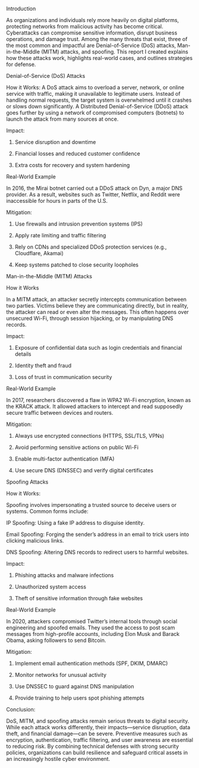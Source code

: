 
 Introduction

As organizations and individuals rely more heavily on digital platforms, protecting networks from malicious activity has become critical. Cyberattacks can compromise sensitive information, disrupt business operations, and damage trust. Among the many threats that exist, three of the most common and impactful are Denial-of-Service (DoS) attacks, Man-in-the-Middle (MITM) attacks, and spoofing. This report I created explains how these attacks work, highlights real-world cases, and outlines strategies for defense.

Denial-of-Service (DoS) Attacks 

How it Works:
A DoS attack aims to overload a server, network, or online service with traffic, making it unavailable to legitimate users. Instead of handling normal requests, the target system is overwhelmed until it crashes or slows down significantly. A Distributed Denial-of-Service (DDoS) attack goes further by using a network of compromised computers (botnets) to launch the attack from many sources at once.

Impact:

1. Service disruption and downtime

2. Financial losses and reduced customer confidence

3. Extra costs for recovery and system hardening

Real-World Example

In 2016, the Mirai botnet carried out a DDoS attack on Dyn, a major DNS provider. As a result, websites such as Twitter, Netflix, and Reddit were inaccessible for hours in parts of the U.S.

Mitigation:

1. Use firewalls and intrusion prevention systems (IPS)

2. Apply rate limiting and traffic filtering

3. Rely on CDNs and specialized DDoS protection services (e.g., Cloudflare, Akamai)

4. Keep systems patched to close security loopholes

Man-in-the-Middle (MITM) Attacks

How it Works

In a MITM attack, an attacker secretly intercepts communication between two parties. Victims believe they are communicating directly, but in reality, the attacker can read or even alter the messages. This often happens over unsecured Wi-Fi, through session hijacking, or by manipulating DNS records.

Impact:

1. Exposure of confidential data such as login credentials and financial details

2. Identity theft and fraud

3. Loss of trust in communication security

Real-World Example

In 2017, researchers discovered a flaw in WPA2 Wi-Fi encryption, known as the KRACK attack. It allowed attackers to intercept and read supposedly secure traffic between devices and routers.

Mitigation:

1. Always use encrypted connections (HTTPS, SSL/TLS, VPNs)

2. Avoid performing sensitive actions on public Wi-Fi

3. Enable multi-factor authentication (MFA)

3. Use secure DNS (DNSSEC) and verify digital certificates

Spoofing Attacks 

How it Works:

Spoofing involves impersonating a trusted source to deceive users or systems. Common forms include:

IP Spoofing: Using a fake IP address to disguise identity.

Email Spoofing: Forging the sender’s address in an email to trick users into clicking malicious links.

DNS Spoofing: Altering DNS records to redirect users to harmful websites.

Impact:

1. Phishing attacks and malware infections

2. Unauthorized system access

3. Theft of sensitive information through fake websites

Real-World Example

In 2020, attackers compromised Twitter’s internal tools through social engineering and spoofed emails. They used the access to post scam messages from high-profile accounts, including Elon Musk and Barack Obama, asking followers to send Bitcoin.

Mitigation:

1. Implement email authentication methods (SPF, DKIM, DMARC)

2. Monitor networks for unusual activity

3. Use DNSSEC to guard against DNS manipulation

4. Provide training to help users spot phishing attempts

Conclusion:

DoS, MITM, and spoofing attacks remain serious threats to digital security. While each attack works differently, their impacts—service disruption, data theft, and financial damage—can be severe. Preventive measures such as encryption, authentication, traffic filtering, and user awareness are essential to reducing risk. By combining technical defenses with strong security policies, organizations can build resilience and safeguard critical assets in an increasingly hostile cyber environment.
